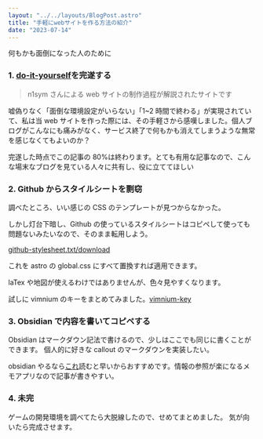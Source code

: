 ```yaml
---
layout: "../../layouts/BlogPost.astro"
title: "手軽にwebサイトを作る方法の紹介"
date: "2023-07-14"
---
```


何もかも面倒になった人のために

### 1. [do-it-yourself](https://do-it-yourself.vercel.app/)を完遂する

> n1sym さんによる web サイトの制作過程が解説されたサイトです

嘘偽りなく「面倒な環境設定がいらない」「1~2 時間で終わる」が実現されていて、私は当 web サイトを作った際には、その手軽さから感嘆しました。個人ブログがこんなにも痛みがなく、サービス終了で何もかも消えてしまうような無常を感じなくてもよいのか？

完遂した時点でこの記事の 80%は終わります。とても有用な記事なので、こんな場末なブログを見ている人々に共有し、役に立ててほしい

### 2. Github からスタイルシートを剽窃

調べたところ、いい感じの CSS のテンプレートが見つからなかった。

しかし灯台下暗し、Github の使っているスタイルシートはコピペして使っても問題ないみたいなので、そのまま転用しよう。

<a href="/github-stylesheet.txt" download="smple.zip">github-stylesheet.txt/download</a>

これを astro の global.css にすべて置換すれば適用できます。

laTex や地図が使えるわけではありませんが、色々見やすくなります。

試しに vimnium のキーをまとめてみました。[vimnium-key](/posts/vimnium)

### 3. Obsidian で内容を書いてコピペする

Obsidian はマークダウン記法で書けるので、少しはここでも同じに書くことができます。
個人的に好きな callout のマークダウンを実装したい。

obsidian やるなら[これ](https://www.amazon.co.jp/Obsidian%E3%81%A7%E3%81%A4%E3%81%AA%E3%81%92%E3%82%8B%E6%83%85%E5%A0%B1%E7%AE%A1%E7%90%86%E8%A1%93-Pouhon-ebook/dp/B0B4K499F4)読むと早いからおすすめです。情報の参照が楽になるメモアプリなので記事が書きやすい。

### 4. 未完

ゲームの開発環境を調べてたら大脱線したので、せめてまとめました。
気が向いたら完成させます。
